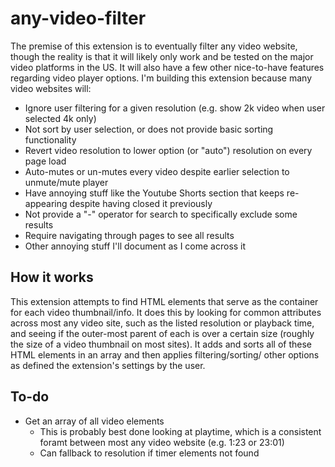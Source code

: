 # any-video-filter
 The premise of this extension is to eventually filter any video website, though the reality is that it will likely only work and be tested on the major video platforms in the US. It will also have a few other nice-to-have features regarding video player options. I'm building this extension because many video websites will:

 * Ignore user filtering for a given resolution (e.g. show 2k video when user selected 4k only)
 * Not sort by user selection, or does not provide basic sorting functionality
 * Revert video resolution to lower option (or "auto") resolution on every page load
 * Auto-mutes or un-mutes every video despite earlier selection to unmute/mute player
 * Have annoying stuff like the Youtube Shorts section that keeps re-appearing despite having closed it previously
 * Not provide a "-" operator for search to specifically exclude some results
 * Require navigating through pages to see all results
 * Other annoying stuff I'll document as I come across it


 ## How it works

 This extension attempts to find HTML elements that serve as the container for each video thumbnail/info. It does this by looking for common attributes across most any video site, such as the listed resolution or playback time, and seeing if the outer-most parent of each is over a certain size (roughly the size of a video thumbnail on most sites). It adds and sorts all of these HTML elements in an array and then applies filtering/sorting/ other options as defined the extension's settings by the user. 


## To-do

* Get an array of all video elements
    * This is probably best done looking at playtime, which is a consistent foramt between most any video website (e.g. 1:23 or 23:01)
    * Can fallback to resolution if timer elements not found